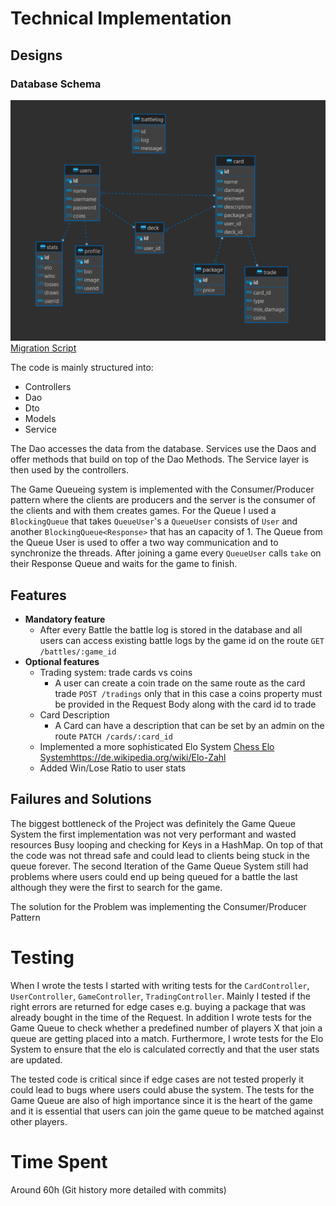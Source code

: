 
# Technical Implementation
## Designs

### Database Schema
![Database Schema](./docs/db_schema.png)
[Migration Script](./docs/migration.sql)

The code is mainly structured into:
- Controllers
- Dao
- Dto
- Models
- Service

The Dao accesses the data from the database. Services use the Daos and offer methods that build on top of the Dao Methods. The Service layer is then used by the controllers.

The Game Queueing system is implemented with the Consumer/Producer pattern where the clients are producers and the server is the consumer of the clients and with them creates games. For the Queue I used a   `BlockingQueue` that takes `QueueUser`'s a `QueueUser` consists of `User` and another `BlockingQueue<Response>` that has an capacity of 1. The Queue from the Queue User is used to offer a two way communication and to synchronize the threads. After joining a game every `QueueUser` calls `take` on their Response Queue and waits for the game to finish.

## Features
- **Mandatory feature**
    - After every Battle the battle log is stored in the database and all users can access existing battle logs by the game id on the route `GET /battles/:game_id`
- **Optional features**
    - Trading system: trade cards vs coins
        - A user can create a coin trade on the same route as the card trade `POST /tradings` only that in this case a coins property must be provided in the Request Body along with the card id to trade
    - Card Description
        - A Card can have a description that can be set by an admin on the route `PATCH /cards/:card_id`
    - Implemented a more sophisticated Elo System [Chess Elo System](https://de.wikipedia.org/wiki/Elo-Zahl)https://de.wikipedia.org/wiki/Elo-Zahl
    - Added Win/Lose Ratio to user stats

## Failures and Solutions

The biggest bottleneck of the Project was definitely the Game Queue System the first implementation was not very performant and wasted resources Busy looping and checking for Keys in a HashMap. On top of that the code was not thread safe and could lead to clients being stuck in the queue forever. The second Iteration of the Game Queue System still had problems where users could end up being queued for a battle the last although they were the first to search for the game.

The solution for the Problem was implementing the Consumer/Producer Pattern

# Testing

When I wrote the tests I started with writing tests for the `CardController`, `UserController`, `GameController`, `TradingController`. Mainly I tested if the right errors are returned for edge cases e.g. buying a package that was already bought in the time of the Request. In addition I wrote tests for the Game Queue to check whether a predefined number of players X that join a queue are getting placed into a match. Furthermore, I wrote tests for the Elo System to ensure that the elo is calculated correctly and that the user stats are updated.

The tested code is critical since if edge cases are not tested properly it could lead to bugs where users could abuse the system. The tests for the Game Queue are also of high importance since it is the heart of the game and it is essential that users can join the game queue to be matched against other players.

# Time Spent

Around 60h (Git history more detailed with commits)